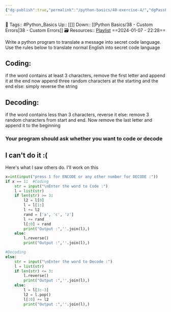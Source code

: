 ```yaml
---
{"dg-publish":true,"permalink":"/python-basics/40-exercise-4/","dgPassFrontmatter":true,"noteIcon":"3","created":"2024-01-07T22:28:32.909+05:30","updated":"2024-01-07T22:54:50.852+05:30"}
---
```


🧶 Tags:: #Python_Basics 
Up:: [[]]
Down:: [[Python Basics/38 - Custom Errors\|38 - Custom Errors]]
🗃 Resources:: [Playlist](https://www.youtube.com/playlist?list=PLu0W_9lII9agwh1XjRt242xIpHhPT2llg)
==2024-01-07 - 22:28==

Write a python program to translate a message into secret code language. Use the rules below to translate normal English into secret code language

## Coding:
if the word contains at least 3 characters, remove the first letter and append it at the end now append three random characters at the starting and the end else: simply reverse the string

## Decoding:
if the word contains less than 3 characters, reverse it else: remove 3 random characters from start and end. Now remove the last letter and append it to the beginning

### Your program should ask whether you want to code or decode

## I can't do it :(
Here's what I saw others do. I'll work on this
```python
x=int(input("press 1 for ENCODE or any other number for DECODE :"))
if x == 1:  #Coding
    str = input("\nEnter the word to Code :")
    l = list(str)
    if len(str) >= 3:
        l2 = l[0]
        l = l[1:]
        l += l2
        rand = ['a', 'c', 'z']
        l += rand
        l[:0] = rand
        print("Output :",''.join(l),)
    else:
        l.reverse()
        print("Output :",''.join(l),)

#Decoding
else:
    str = input("\nEnter the word to Decode :")
    l = list(str)
    if len(str) <= 3:
        l.reverse()
        print("Output :",''.join(l),)
    else:
        l = l[3:-3]
        l2 = l.pop()
        l[:0] += l2
        print("Output :",''.join(l),)
```